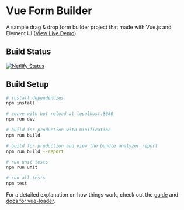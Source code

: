 # Vue Form Builder

A sample drag & drop form builder project that made with Vue.js and Element UI ([View Live Demo](https://dsi-forms.netlify.com/))


## Build Status

[![Netlify Status](https://api.netlify.com/api/v1/badges/1f331b20-d6fe-4060-9d79-93cf1e43727d/deploy-status)](https://app.netlify.com/sites/dsi-forms/deploys)


## Build Setup

``` bash
# install dependencies
npm install

# serve with hot reload at localhost:8080
npm run dev

# build for production with minification
npm run build

# build for production and view the bundle analyzer report
npm run build --report

# run unit tests
npm run unit

# run all tests
npm test
```

For a detailed explanation on how things work, check out the [guide](http://vuejs-templates.github.io/webpack/) and [docs for vue-loader](http://vuejs.github.io/vue-loader).
